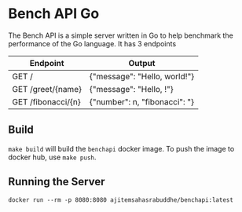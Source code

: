 # Bench API Go

The Bench API is a simple server written in Go to help benchmark the performance of the Go language. It has 3 endpoints

|Endpoint|Output|
|------|------|
|GET /|{"message": "Hello, world!"}|
|GET /greet/{name}|{"message": "Hello, <name>!"}|
|GET /fibonacci/{n}|{"number": n, "fibonacci": "<nth number in fibonacci series>}|

## Build

`make build` will build the `benchapi` docker image. To push the image to docker hub, use `make push`.

## Running the Server

`docker run --rm -p 8080:8080 ajitemsahasrabuddhe/benchapi:latest`
